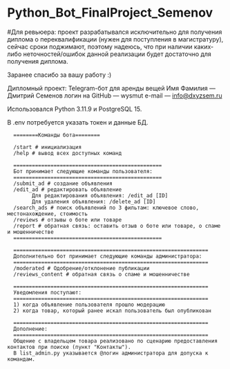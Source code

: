# Python_Bot_FinalProject_Semenov

#Для ревьюера: проект разрабатывался исключительно для получения диплома о переквалификации (нужен для поступления в магистратуру), сейчас сроки поджимают, поэтому надеюсь, что при наличии каких-либо неточностей/ошибок данной реализации будет достаточно для получения диплома.

Заранее спасибо за вашу работу :)

Дипломный проект: Telegram-бот для аренды вещей
Имя Фамилия — Дмитрий Семенов
логин на GitHub — wysmut
e-mail — info@dxyzsem.ru

Использовался Python 3.11.9 и PostgreSQL 15.

В .env потребуется указать токен и данные БД. 

      ========Команды бота========
      
      /start # инициализация
      /help # вывод всех доступных команд
      
      ================================================
      Бот принимает следующие команды пользователя: 
      ================================================
      /submit_ad # создание объявления
      /edit_ad # редактировать объявление
            Для редактирования объявления: /edit_ad [ID]
            Для удаления объявления: /delete_ad [ID]
      /search_ads # поиск объявлений по 3 фильтам: ключевое слово, местонахождение, стоимость
      /reviews # отзывы о боте или товаре
      /report # обратная связь: оставить отзыв о боте или товаре, о спаме и мошенничестве
      ================================================
      
      ===============================================================
      Дополнительно бот принимает следующие команды администратора: 
      ===============================================================
      /moderated # Одобрение/отклонение публикации
      /reviews_content # обратная связь о спаме и мошенничестве 
      
      ===============================================================
      Уведомления поступают:
      ===============================================================
      1) когда объявление пользователя прошло модерацию
      2) когда товар, который ранее искал пользователь был опубликован
      
      ===============================================================
      Дополнение: 
      ===============================================================
      Общение с владельцем товара реализовано по сценарию предоставления контактов при поиске (пункт "Контакты").
      В list_admin.py указывается @логин администратора для допуска к командам.
